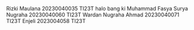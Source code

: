Rizki Maulana 20230040035 TI23T
halo bang ki
Muhammad Fasya Surya Nugraha 20230040060 TI23T
Wardan Nugraha Ahmad 20230040071 TI23T
Enjeli 2023004058 TI23T
